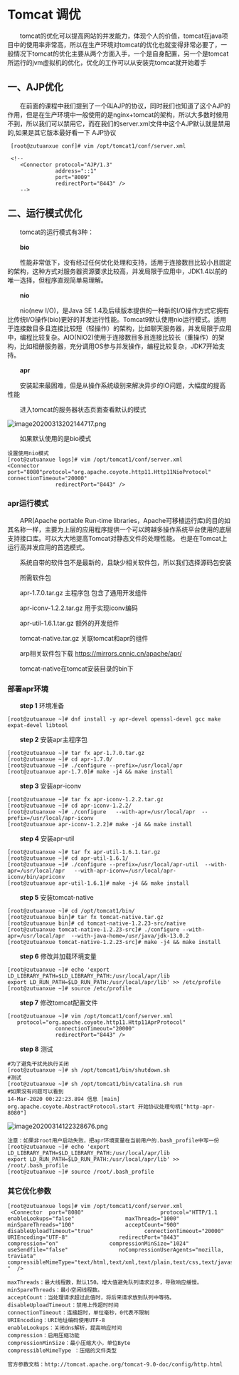 # Tomcat 调优

　　tomcat的优化可以提高网站的并发能力，体现个人的价值，tomcat在java项目中的使用率非常高，所以在生产环境对tomcat的优化也就变得非常必要了，一般情况下tomcat的优化主要从两个方面入手，一个是自身配置，另一个是tomcat所运行的jvm虚拟机的优化，优化的工作可以从安装完tomcat就开始着手

## 一、AJP优化

　　在前面的课程中我们提到了一个叫AJP的协议，同时我们也知道了这个AJP的作用，但是在生产环境中一般使用的是nginx+tomcat的架构，所以大多数时候用不到，所以我们可以禁用它，而在我们的server.xml文件中这个AJP默认就是禁用的,如果是其它版本最好看一下
AJP协议

```
 [root@zutuanxue conf]# vim /opt/tomcat1/conf/server.xml 

 <!--
    <Connector protocol="AJP/1.3"
               address="::1"
               port="8009"
               redirectPort="8443" />
    -->
```

## 二、运行模式优化

　　tomcat的运行模式有3种：

　　**bio**

　　性能非常低下，没有经过任何优化处理和支持，适用于连接数目比较小且固定的架构，这种方式对服务器资源要求比较高，并发局限于应用中，JDK1.4以前的唯一选择，但程序直观简单易理解。

　　**nio**

　　nio(new I/O)，是Java SE 1.4及后续版本提供的一种新的I/O操作方式它拥有比传统I/O操作(bio)更好的并发运行性能。Tomcat9默认使用nio运行模式。适用于连接数目多且连接比较短（轻操作）的架构，比如聊天服务器，并发局限于应用中，编程比较复杂。AIO(NIO2)使用于连接数目多且连接比较长（重操作）的架构，比如相册服务器，充分调用OS参与并发操作，编程比较复杂，JDK7开始支持。

　　**apr**

　　安装起来最困难，但是从操作系统级别来解决异步的IO问题，大幅度的提高性能

　　进入tomcat的服务器状态页面查看默认的模式

![image20200313202144717.png](https://www.zutuanxue.com:8000/static/media/images/2020/10/20/1603162047961.png)

　　如果默认使用的是bio模式

```
设置使用nio模式
[root@zutuanxue logs]# vim /opt/tomcat1/conf/server.xml
<Connector  port="8080"protocol="org.apache.coyote.http11.Http11NioProtocol" connectionTimeout="20000"
               redirectPort="8443" />
```

### apr运行模式

　　APR(Apache portable Run-time libraries，Apache可移植运行库)的目的如其名称一样，主要为上层的应用程序提供一个可以跨越多操作系统平台使用的底层支持接口库。可以大大地提高Tomcat对静态文件的处理性能。 也是在Tomcat上运行高并发应用的首选模式。

　　系统自带的软件包不是最新的，且缺少相关软件包，所以我们选择源码包安装

　　所需软件包

　　apr-1.7.0.tar.gz 主程序包 包含了通用开发组件

　　apr-iconv-1.2.2.tar.gz 用于实现iconv编码

　　apr-util-1.6.1.tar.gz 额外的开发组件

　　tomcat-native.tar.gz 关联tomcat和apr的组件

　　arp相关软件包下载 https://mirrors.cnnic.cn/apache/apr/

　　tomcat-native在tomcat安装目录的bin下

### 部署apr环境

　　**step 1** 环境准备

```
[root@zutuanxue ~]# dnf install -y apr-devel openssl-devel gcc make expat-devel libtool 
```

　　**step 2** 安装apr主程序包

```
[root@zutuanxue ~]# tar fx apr-1.7.0.tar.gz 
[root@zutuanxue ~]# cd apr-1.7.0/
[root@zutuanxue ~]# ./configure --prefix=/usr/local/apr
[root@zutuanxue apr-1.7.0]# make -j4 && make install
```

　　**step 3** 安装apr-iconv

```
[root@zutuanxue ~]# tar fx apr-iconv-1.2.2.tar.gz 
[root@zutuanxue ~]# cd apr-iconv-1.2.2/
[root@zutuanxue ~]# ./configure   --with-apr=/usr/local/apr  --prefix=/usr/local/apr-iconv
[root@zutuanxue apr-iconv-1.2.2]# make -j4 && make install
```

　　**step 4** 安装apr-util

```
[root@zutuanxue ~]# tar fx apr-util-1.6.1.tar.gz 
[root@zutuanxue ~]# cd apr-util-1.6.1/
[root@zutuanxue ~]# ./configure --prefix=/usr/local/apr-util  --with-apr=/usr/local/apr   --with-apr-iconv=/usr/local/apr-iconv/bin/apriconv
[root@zutuanxue apr-util-1.6.1]# make -j4 && make install
```

　　**step 5** 安装tomcat-native

```
[root@zutuanxue ~]# cd /opt/tomcat1/bin/
[root@zutuanxue bin]# tar fx tomcat-native.tar.gz 
[root@zutuanxue bin]# cd tomcat-native-1.2.23-src/native
[root@zutuanxue tomcat-native-1.2.23-src]# ./configure --with-apr=/usr/local/apr  --with-java-home=/usr/java/jdk-13.0.2
[root@zutuanxue tomcat-native-1.2.23-src]# make -j4 && make install
```

　　**step 6** 修改并加载环境变量

```
[root@zutuanxue ~]# echo 'export LD_LIBRARY_PATH=$LD_LIBRARY_PATH:/usr/local/apr/lib
export LD_RUN_PATH=$LD_RUN_PATH:/usr/local/apr/lib' >> /etc/profile
[root@zutuanxue ~]# source /etc/profile
```

　　**step 7** 修改tomcat配置文件

```
[root@zutuanxue ~]# vim /opt/tomcat1/conf/server.xml 
   protocol="org.apache.coyote.http11.Http11AprProtocol"
               connectionTimeout="20000"
               redirectPort="8443" />
```

　　**step 8** 测试

```
#为了避免干扰先执行关闭
[root@zutuanxue ~]# sh /opt/tomcat1/bin/shutdown.sh 
#测试
[root@zutuanxue ~]# sh /opt/tomcat1/bin/catalina.sh run
#如果没有问题可以看到
14-Mar-2020 00:22:23.894 信息 [main] org.apache.coyote.AbstractProtocol.start 开始协议处理句柄["http-apr-8080"]
```

![image20200314122328676.png](https://www.zutuanxue.com:8000/static/media/images/2020/10/20/1603162079362.png)

```
注意：如果非root用户启动失败，把apr环境变量在当前用户的.bash_profile中写一份
[root@zutuanxue ~]# echo 'export LD_LIBRARY_PATH=$LD_LIBRARY_PATH:/usr/local/apr/lib
export LD_RUN_PATH=$LD_RUN_PATH:/usr/local/apr/lib' >> /root/.bash_profile
[root@zutuanxue ~]# source /root/.bash_profile
```

### 其它优化参数

```
[root@zutuanxue logs]# vim /opt/tomcat1/conf/server.xml 
 <Connector  port="8080"            			protocol="HTTP/1.1              enableLookups="false"                maxThreads="1000"                minSpareThreads="100"                acceptCount="900"                disableUploadTimeout="true"                connectionTimeout="20000"                URIEncoding="UTF-8"                redirectPort="8443"
compression="on"                compressionMinSize="1024"                useSendfile="false"                noCompressionUserAgents="mozilla, traviata"                compressibleMimeType="text/html,text/xml,text/plain,text/css,text/javascript,application/javascript "  />

maxThreads：最大线程数，默认150。增大值避免队列请求过多，导致响应缓慢。
minSpareThreads：最小空闲线程数。
acceptCount：当处理请求超过此值时，将后来请求放到队列中等待。
disableUploadTimeout：禁用上传超时时间
connectionTimeout：连接超时，单位毫秒，0代表不限制
URIEncoding：URI地址编码使用UTF-8
enableLookups：关闭dns解析，提高响应时间
compression：启用压缩功能
compressionMinSize：最小压缩大小，单位Byte
compressibleMimeType ：压缩的文件类型

官方参数文档：http://tomcat.apache.org/tomcat-9.0-doc/config/http.html
```
